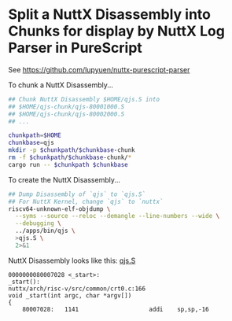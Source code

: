# Split a NuttX Disassembly into Chunks for display by NuttX Log Parser in PureScript

See https://github.com/lupyuen/nuttx-purescript-parser

To chunk a NuttX Disassembly...

```bash
## Chunk NuttX Disassembly $HOME/qjs.S into
## $HOME/qjs-chunk/qjs-80001000.S
## $HOME/qjs-chunk/qjs-80002000.S
## ...

chunkpath=$HOME
chunkbase=qjs
mkdir -p $chunkpath/$chunkbase-chunk
rm -f $chunkpath/$chunkbase-chunk/*
cargo run -- $chunkpath $chunkbase
```

To create the NuttX Disassembly...

```bash
## Dump Disassembly of `qjs` to `qjs.S`
## For NuttX Kernel, change `qjs` to `nuttx`
riscv64-unknown-elf-objdump \
  --syms --source --reloc --demangle --line-numbers --wide \
  --debugging \
  ../apps/bin/qjs \
  >qjs.S \
  2>&1
```

NuttX Disassembly looks like this: [qjs.S](https://github.com/lupyuen/nuttx-tinyemu/blob/main/docs/purescript/qjs.S)

```text
0000000080007028 <_start>:
_start():
nuttx/arch/risc-v/src/common/crt0.c:166
void _start(int argc, char *argv[])
{
    80007028:	1141                	addi	sp,sp,-16
```

